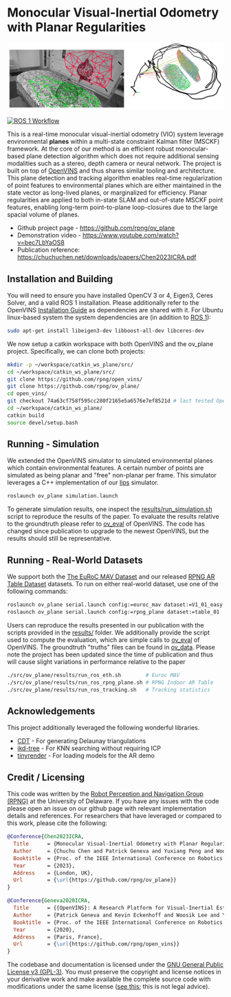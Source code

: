 # Monocular Visual-Inertial Odometry with Planar Regularities 


[![](data/resources/readme.png)](https://www.youtube.com/watch?v=bec7LbYaOS8)

[![ROS 1 Workflow](https://github.com/rpng/ov_plane/actions/workflows/build_ros1.yml/badge.svg)](https://github.com/rpng/ov_plane/actions/workflows/build_ros1.yml)

This is a real-time monocular visual-inertial odometry (VIO) system leverage environmental **planes** within a multi-state constraint Kalman filter (MSCKF) framework.
At the core of our method is an efficient robust monocular-based plane detection algorithm which does not require additional sensing modalities such as a stereo, depth camera or neural network.
The project is built on top of [OpenVINS](https://github.com/rpng/open_vins) and thus shares similar tooling and architecture.
This plane detection and tracking algorithm enables real-time regularization of point features to environmental planes which are either maintained in the state vector as long-lived planes, or marginalized for efficiency.
Planar regularities are applied to both in-state SLAM and out-of-state MSCKF point features, enabling long-term point-to-plane loop-closures due to the large spacial volume of planes.

* Github project page - https://github.com/rpng/ov_plane
* Demonstration video - https://www.youtube.com/watch?v=bec7LbYaOS8
* Publication reference: https://chuchuchen.net/downloads/papers/Chen2023ICRA.pdf



## Installation and Building

You will need to ensure you have installed OpenCV 3 or 4, Eigen3, Ceres Solver, and a valid ROS 1 installation.
Please additionally refer to the OpenVINS [Installation Guide](https://docs.openvins.com/gs-installing.html) as dependencies are shared with it.
For Ubuntu linux-based system the system dependencies are (in addition to [ROS 1](https://docs.openvins.com/gs-installing.html#gs-install-ros-1)):

```bash
sudo apt-get install libeigen3-dev libboost-all-dev libceres-dev
```

We now setup a catkin workspace with both OpenVINS and the ov_plane project.
Specifically, we can clone both projects:

```bash
mkdir -p ~/workspace/catkin_ws_plane/src/
cd ~/workspace/catkin_ws_plane/src/
git clone https://github.com/rpng/open_vins/
git clone https://github.com/rpng/ov_plane/ 
cd open_vins/
git checkout 74a63cf758f595cc280f2165e5a6576e7ef8521d # last tested OpenVINS commit
cd ~/workspace/catkin_ws_plane/
catkin build
source devel/setup.bash 
```


## Running - Simulation

We extended the OpenVINS simulator to simulated environmental planes which contain environmental features.
A certain number of points are simulated as being planar and "free" non-planar per frame.
This simulator leverages a C++ implementation of our [lips](https://github.com/rpng/lips) simulator.

```bash
roslaunch ov_plane simulation.launch
```

To generate simulation results, one inspect the [results/run_simulation.sh](results/run_simulation.sh) script to reproduce the results of the paper.
To evaluate the results relative to the groundtruth please refer to [ov_eval](https://docs.openvins.com/namespaceov__eval.html) of OpenVINS.
The code has changed since publication to upgrade to the newest OpenVINS, but the results should still be representative.


## Running - Real-World Datasets

We support both the [The EuRoC MAV Dataset](https://projects.asl.ethz.ch/datasets/doku.php?id=kmavvisualinertialdatasets) and our released [RPNG AR Table Dataset](https://github.com/rpng/ar_table_dataset) datasets.
To run on either real-world dataset, use one of the following commands:

```bash
roslaunch ov_plane serial.launch config:=euroc_mav dataset:=V1_01_easy bag:=<path_to_bag>
roslaunch ov_plane serial.launch config:=rpng_plane dataset:=table_01  bag:=<path_to_bag>
```

Users can reproduce the results presented in our publication with the scripts provided in the [results/](results/) folder.
We additionally provide the script used to compute the evaluation, which are simple calls to [ov_eval](https://docs.openvins.com/namespaceov__eval.html) of OpenVINS.
The groundtruth "truths" files can be found in [ov_data](https://github.com/rpng/open_vins/tree/master/ov_data).
Please note the project has been updated since the time of publication and thus will cause slight variations in performance relative to the paper

```bash
./src/ov_plane/results/run_ros_eth.sh        # Euroc MAV
./src/ov_plane/results/run_ros_rpng_plane.sh # RPNG Indoor AR Table
./src/ov_plane/results/run_ros_tracking.sh   # Tracking statistics
```



## Acknowledgements

This project additionally leveraged the following wonderful libraries.
- [CDT](https://github.com/artem-ogre/CDT) - For generating Delaunay triangulations
- [ikd-tree](https://github.com/hku-mars/ikd-Tree) - For KNN searching without requiring ICP
- [tinyrender](https://github.com/ssloy/tinyrenderer) - For loading models for the AR demo



## Credit / Licensing

This code was written by the [Robot Perception and Navigation Group (RPNG)](https://sites.udel.edu/robot/) at the
University of Delaware. If you have any issues with the code please open an issue on our github page with relevant
implementation details and references. For researchers that have leveraged or compared to this work, please cite the
following:


```bibtex
@Conference{Chen2023ICRA,
  Title      = {Monocular Visual-Inertial Odometry with Planar Regularities},
  Author     = {Chuchu Chen and Patrick Geneva and Yuxiang Peng and Woosik Lee and Guoquan Huang},
  Booktitle  = {Proc. of the IEEE International Conference on Robotics and Automation},
  Year       = {2023},
  Address    = {London, UK},
  Url        = {\url{https://github.com/rpng/ov_plane}}
}
```

```bibtex
@Conference{Geneva2020ICRA,
  Title      = {{OpenVINS}: A Research Platform for Visual-Inertial Estimation},
  Author     = {Patrick Geneva and Kevin Eckenhoff and Woosik Lee and Yulin Yang and Guoquan Huang},
  Booktitle  = {Proc. of the IEEE International Conference on Robotics and Automation},
  Year       = {2020},
  Address    = {Paris, France},
  Url        = {\url{https://github.com/rpng/open_vins}}
}
```

The codebase and documentation is licensed under the [GNU General Public License v3 (GPL-3)](https://www.gnu.org/licenses/gpl-3.0.txt).
You must preserve the copyright and license notices in your derivative work and make available the complete source code with modifications under the same license ([see this](https://choosealicense.com/licenses/gpl-3.0/); this is not legal advice).



